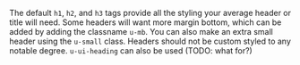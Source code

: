 The default `h1`, `h2`, and `h3` tags provide all the styling your average
header or title will need. Some headers will want more margin bottom, which can
be added by adding the classname `u-mb`. You can also make an extra small header
using the `u-small` class. Headers should not be custom styled to any notable
degree. `u-ui-heading` can also be used (TODO: what for?)
